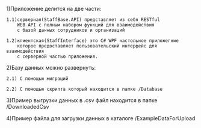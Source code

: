 1)Приложение делится на две части:

	1.1)серверная(StaffBase.API) представляет из себя RESTful 
		WEB API с полным набором функций для взаимодействия
		с базой данных сотрудников и организаций
  
	1.2)клиентская(StaffInterface) это C# WPF настольное приложегние 
		которое предоставляет пользовательский интерфейс для взаимодействия 
		с серверной частью приложения.

2)Базу данных можно развернуть: 

	2.1) С помощью миграций
 
	2.2) С помощью скрипта который находится в папке /Database

3)Пример выгрузки данных в .csv файл находится в папке /DownloadedCsv

4)Пример файла для загрузки данных в каталоге /ExampleDataForUpload

